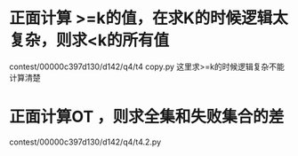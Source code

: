 

# 正面计算 >=k的值，在求K的时候逻辑太复杂，则求<k的所有值

contest/00000c397d130/d142/q4/t4 copy.py 这里求>=k的时候逻辑复杂不能计算清楚


# 正面计算OT ，则求全集和失败集合的差

contest/00000c397d130/d142/q4/t4.2.py
